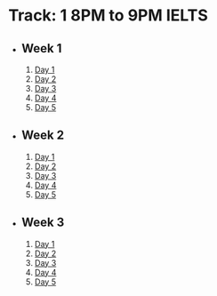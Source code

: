 # Track: 1 8PM to 9PM IELTS

- ## Week 1

   1. [Day 1](https://www.facebook.com/iCodeguru/videos/1130712708181017)
   2. [Day 2](https://www.facebook.com/iCodeguru/videos/781418787458069)
   3. [Day 3](https://www.facebook.com/iCodeguru/videos/3313025932336084)
   4. [Day 4](https://www.facebook.com/iCodeguru/videos/1646499249436312)
   5. [Day 5](https://www.facebook.com/iCodeguru/videos/1831622987306861)

- ## Week 2

   1. [Day 1](https://www.facebook.com/iCodeguru/videos/378199655232072)
   2. [Day 2](https://www.facebook.com/iCodeguru/videos/787695073103330)
   3. [Day 3](https://www.facebook.com/iCodeguru/videos/975288664605980)
   4. [Day 4](https://www.facebook.com/iCodeguru/videos/304058889430165)
   5. [Day 5](https://www.facebook.com/iCodeguru/videos/8063777063684777)

- ## Week 3

   1. [Day 1](https://www.facebook.com/iCodeguru/videos/466656259366922)
   2. [Day 2](https://www.facebook.com/iCodeguru/videos/1168669034327781)
   3. [Day 3]()
   4. [Day 4]()
   5. [Day 5](https://web.facebook.com/iCodeguru/videos/892518485969187)

<!-- - ## Week 

   1. [Day 1]()
   2. [Day 2]()
   3. [Day 3]()
   4. [Day 4]()
   5. [Day 5]() -->